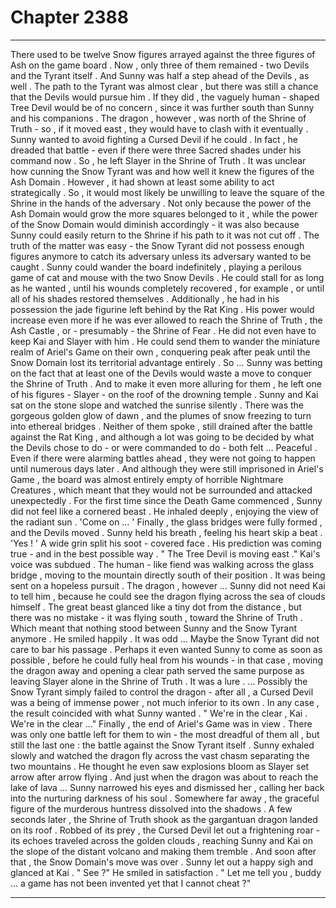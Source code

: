 
# Chapter 2388


---

There used to be twelve Snow figures arrayed against the three figures of Ash on the game board . Now , only three of them remained - two Devils and the Tyrant itself . And Sunny was half a step ahead of the Devils , as well .
The path to the Tyrant was almost clear , but there was still a chance that the Devils would pursue him . If they did , the vaguely human - shaped Tree Devil would be of no concern , since it was further south than Sunny and his companions . The dragon , however , was north of the Shrine of Truth - so , if it moved east , they would have to clash with it eventually .
Sunny wanted to avoid fighting a Cursed Devil if he could . In fact , he dreaded that battle - even if there were three Sacred shades under his command now . So , he left Slayer in the Shrine of Truth .
It was unclear how cunning the Snow Tyrant was and how well it knew the figures of the Ash Domain . However , it had shown at least some ability to act strategically . So , it would most likely be unwilling to leave the square of the Shrine in the hands of the adversary . Not only because the power of the Ash Domain would grow the more squares belonged to it , while the power of the Snow Domain would diminish accordingly - it was also because Sunny could easily return to the Shrine if his path to it was not cut off .
The truth of the matter was easy - the Snow Tyrant did not possess enough figures anymore to catch its adversary unless its adversary wanted to be caught . Sunny could wander the board indefinitely , playing a perilous game of cat and mouse with the two Snow Devils . He could stall for as long as he wanted , until his wounds completely recovered , for example , or until all of his shades restored themselves .
Additionally , he had in his possession the jade figurine left behind by the Rat King . His power would increase even more if he was ever allowed to reach the Shrine of Truth , the Ash Castle , or - presumably - the Shrine of Fear . He did not even have to keep Kai and Slayer with him . He could send them to wander the miniature realm of Ariel's Game on their own , conquering peak after peak until the Snow Domain lost its territorial advantage entirely .
So … Sunny was betting on the fact that at least one of the Devils would waste a move to conquer the Shrine of Truth . And to make it even more alluring for them , he left one of his figures - Slayer - on the roof of the drowning temple .
Sunny and Kai sat on the stone slope and watched the sunrise silently . There was the gorgeous golden glow of dawn , and the plumes of snow freezing to turn into ethereal bridges . Neither of them spoke , still drained after the battle against the Rat King , and although a lot was going to be decided by what the Devils chose to do - or were commanded to do - both felt … Peaceful .
Even if there were alarming battles ahead , they were not going to happen until numerous days later . And although they were still imprisoned in Ariel's Game , the board was almost entirely empty of horrible Nightmare Creatures , which meant that they would not be surrounded and attacked unexpectedly . For the first time since the Death Game commenced , Sunny did not feel like a cornered beast . He inhaled deeply , enjoying the view of the radiant sun .
'Come on … '
Finally , the glass bridges were fully formed , and the Devils moved . Sunny held his breath , feeling his heart skip a beat .
'Yes ! '
A wide grin split his soot - covered face .
His prediction was coming true - and in the best possible way .
" The Tree Devil is moving east ."
Kai's voice was subdued . The human - like fiend was walking across the glass bridge , moving to the mountain directly south of their position . It was being sent on a hopeless pursuit .
The dragon , however …
Sunny did not need Kai to tell him , because he could see the dragon flying across the sea of clouds himself . The great beast glanced like a tiny dot from the distance , but there was no mistake - it was flying south , toward the Shrine of Truth . Which meant that nothing stood between Sunny and the Snow Tyrant anymore . He smiled happily .
It was odd … Maybe the Snow Tyrant did not care to bar his passage . Perhaps it even wanted Sunny to come as soon as possible , before he could fully heal from his wounds - in that case , moving the dragon away and opening a clear path served the same purpose as leaving Slayer alone in the Shrine of Truth . It was a lure .
… Possibly the Snow Tyrant simply failed to control the dragon - after all , a Cursed Devil was a being of immense power , not much inferior to its own . In any case , the result coincided with what Sunny wanted .
" We're in the clear , Kai . We're in the clear …"
Finally , the end of Ariel's Game was in view . There was only one battle left for them to win - the most dreadful of them all , but still the last one : the battle against the Snow Tyrant itself .
Sunny exhaled slowly and watched the dragon fly across the vast chasm separating the two mountains . He thought he even saw explosions bloom as Slayer set arrow after arrow flying . And just when the dragon was about to reach the lake of lava …
Sunny narrowed his eyes and dismissed her , calling her back into the nurturing darkness of his soul . Somewhere far away , the graceful figure of the murderous huntress dissolved into the shadows .
A few seconds later , the Shrine of Truth shook as the gargantuan dragon landed on its roof . Robbed of its prey , the Cursed Devil let out a frightening roar - its echoes traveled across the golden clouds , reaching Sunny and Kai on the slope of the distant volcano and making them tremble . And soon after that , the Snow Domain's move was over .
Sunny let out a happy sigh and glanced at Kai .
" See ?"
He smiled in satisfaction .
" Let me tell you , buddy … a game has not been invented yet that I cannot cheat ?"

---

